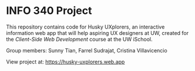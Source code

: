 # INFO 340 Project

This repository contains code for Husky UXplorers, an interactive information web app that will help aspiring UX designers at UW, created for the _Client-Side Web Development_ course at the UW iSchool.

Group members:
Sunny Tian, Farrel Sudrajat, Cristina Villavicencio

View project at:
https://husky-uxplorers.web.app